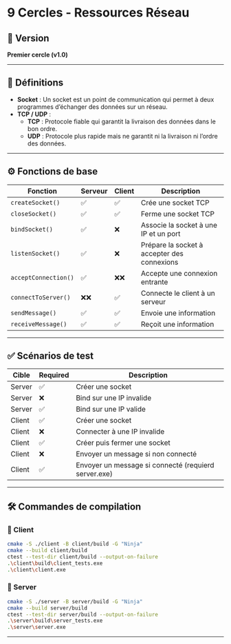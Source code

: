 # 9 Cercles - Ressources Réseau

## 📁 Version

**Premier cercle (v1.0)**

---
## 🔌 Définitions

- **Socket** : Un socket est un point de communication qui permet à deux programmes d’échanger des données sur un réseau.
- **TCP / UDP** :
  - **TCP** : Protocole fiable qui garantit la livraison des données dans le bon ordre.
  - **UDP** : Protocole plus rapide mais ne garantit ni la livraison ni l’ordre des données.

---

## ⚙️ Fonctions de base

| Fonction             | Serveur | Client | Description                                 |
|----------------------|---------|--------|---------------------------------------------|
| `createSocket()`     | ✅       | ✅      | Crée une socket TCP                         |
| `closeSocket()`      | ✅       | ✅      | Ferme une socket TCP                        |
| `bindSocket()`       | ✅       | ❌      | Associe la socket à une IP et un port       |
| `listenSocket()`     | ✅       | ❌      | Prépare la socket à accepter des connexions |
| `acceptConnection()` | ✅       | ❌❌     | Accepte une connexion entrante              |
| `connectToServer()`  | ❌❌     | ✅      | Connecte le client à un serveur             |
| `sendMessage()`      | ✅       | ✅      | Envoie une information                      |
| `receiveMessage()`   | ✅       | ✅      | Reçoit une information                      |

---

## ✅ Scénarios de test

| Cible  | Required | Description                                            |
|--------|----------|--------------------------------------------------------|
| Server | ✅        | Créer une socket                                     |
| Server | ❌        | Bind sur une IP invalide                             |
| Server | ✅        | Bind sur une IP valide                               |
| Client | ✅        | Créer une socket                                     |
| Client | ❌        | Connecter à une IP invalide                          |
| Client | ✅        | Créer puis fermer une socket                         |
| Client | ❌        | Envoyer un message si non connecté                   |
| Client | ✅        | Envoyer un message si connecté (requierd server.exe) |

---

## 🛠️ Commandes de compilation

### 🔹 Client

```bash
cmake -S ./client -B client/build -G "Ninja"
cmake --build client/build
ctest --test-dir client/build --output-on-failure
.\client\build\client_tests.exe
.\client\client.exe
```

### 🔹 Server

```bash
cmake -S ./server -B server/build -G "Ninja"
cmake --build server/build
ctest --test-dir server/build --output-on-failure
.\server\build\server_tests.exe
.\server\server.exe
```
---